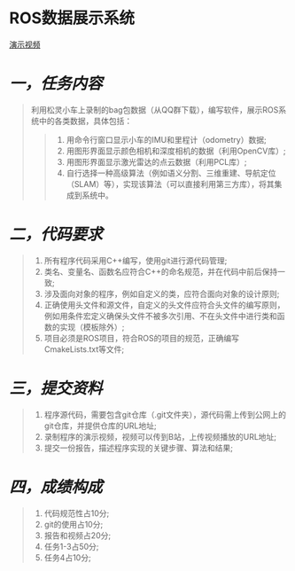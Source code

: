# **ROS数据展示系统**

[演示视频](https://www.bilibili.com/video/BV1Qh411K7Bw/)

# ***一，任务内容***
>    利用松灵小车上录制的bag包数据（从QQ群下载），编写软件，展示ROS系统中的各类数据，具体包括：
>    >    1. 用命令行窗口显示小车的IMU和里程计（odometry）数据;
>    >    2. 用图形界面显示颜色相机和深度相机的数据（利用OpenCV库）;
>    >    3. 用图形界面显示激光雷达的点云数据（利用PCL库）;
>    >    4. 自行选择一种高级算法（例如语义分割、三维重建、导航定位（SLAM）等），实现该算法（可以直接利用第三方库），将其集成到系统中。

# ***二，代码要求***
>    1. 所有程序代码采用C++编写，使用git进行源代码管理;
>    2. 类名、变量名、函数名应符合C++的命名规范，并在代码中前后保持一致;
>    3. 涉及面向对象的程序，例如自定义的类，应符合面向对象的设计原则;
>    4. 正确使用头文件和源文件，自定义的头文件应符合头文件的编写原则，例如用条件宏定义确保头文件不被多次引用、不在头文件中进行类和函数的实现（模板除外）;
>    5. 项目必须是ROS项目，符合ROS的项目的规范，正确编写CmakeLists.txt等文件;

# ***三，提交资料***
>    1. 程序源代码，需要包含git仓库（.git文件夹），源代码需上传到公网上的git仓库，并提供仓库的URL地址;
>    2. 录制程序的演示视频，视频可以传到B站，上传视频播放的URL地址;
>    3. 提交一份报告，描述程序实现的关键步骤、算法和结果;

# ***四，成绩构成***
>    1. 代码规范性占10分;
>    2. git的使用占10分;
>    3. 报告和视频占20分;
>    4. 任务1-3占50分;
>    5. 任务4占10分;
